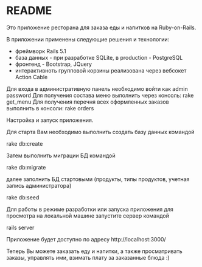 # README

Это приложение ресторана для заказа еды и напитков на Ruby-on-Rails.

В приложении применены следующие решения и технологии:
- фреймворк Rails 5.1
- база данных - при разработке SQLite, в production - PostgreSQL
- фронтенд - Bootstrap, JQuery
- интерактивноть групповой корзины реализована через вебсокет Action Cable

Для входа в административную панель необходимо войти как admin password
Для получения состава меню выполнить через консоль: rake get_menu
Для получения перечня всех оформленных заказов выполнить в консоли: rake orders


Настройка и запуск приложения.

Для старта Вам необходимо выполнить создать базу данных командой

rake db:create

Затем выполнить миграции БД командой 

rake db:migrate

далее заполнить БД стартовыми (продукты, типы продуктов, учетная запись администратора)

rake db:seed

Для работы в режиме разработки или запуска приложения для просмотра на локальной машине запустите 
сервер командой

rails server

Приложение будет доступно по адресу http://localhost:3000/

Теперь Вы можете заказать еду и напитки, а также просматривать заказы, управлять ими, взимать плату за заказанные блюда :)

